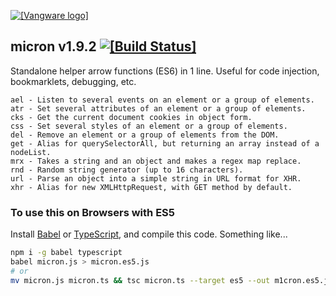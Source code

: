 [![[Vangware logo]](http://vangware.github.io/micron/assets/img/logo.min.svg)](https://vangware.com)

micron v1.9.2 [![[Build Status]](https://img.shields.io/travis/vangware/micron.svg?style=flat-square)](https://travis-ci.org/vangware/micron)
----

Standalone helper arrow functions (ES6) in 1 line. Useful for code injection, bookmarklets, debugging, etc.

```
ael - Listen to several events on an element or a group of elements.
atr - Set several attributes of an element or a group of elements.
cks - Get the current document cookies in object form.
css - Set several styles of an element or a group of elements.
del - Remove an element or a group of elements from the DOM.
get - Alias for querySelectorAll, but returning an array instead of a nodeList.
mrx - Takes a string and an object and makes a regex map replace.
rnd - Random string generator (up to 16 characters).
url - Parse an object into a simple string in URL format for XHR.
xhr - Alias for new XMLHttpRequest, with GET method by default.
```

### To use this on Browsers with ES5

Install [Babel](https://github.com/babel/babel) or [TypeScript](https://github.com/Microsoft/TypeScript), and compile this code. Something like...
````sh
npm i -g babel typescript
babel micron.js > micron.es5.js
# or
mv micron.js micron.ts && tsc micron.ts --target es5 --out m1cron.es5.js
````
